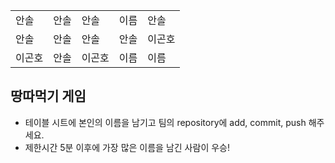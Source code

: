 <table>
      <tbody>
        <tr>
          <td>안솔</td>
          <td>안솔</td>
          <td>안솔</td>
          <td>이름</td>
          <td>안솔</td>
        </tr>
        <tr>
          <td>안솔</td>
          <td>안솔</td>
          <td>안솔</td>
          <td>안솔</td>
          <td>이곤호</td>
        </tr>
        <tr>
          <td>이곤호</td>
          <td>안솔</td>
          <td>이곤호</td>
          <td>이름</td>
          <td>이름</td>
        </tr>
      </tbody>
</table>

## 땅따먹기 게임

- 테이블 시트에 본인의 이름을 남기고 팀의 repository에 add, commit, push 해주세요.
- 제한시간 5분 이후에 가장 많은 이름을 남긴 사람이 우승!
